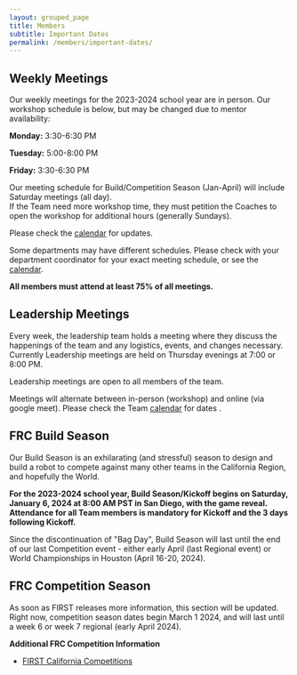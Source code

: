 ```yaml
---
layout: grouped_page
title: Members
subtitle: Important Dates
permalink: /members/important-dates/
---
```


## Weekly Meetings

Our weekly meetings for the 2023-2024 school year are in person. Our workshop schedule is below, but may be changed due to mentor availability: 

**Monday:** 3:30-6:30 PM

**Tuesday:** 5:00-8:00 PM

**Friday:** 3:30-6:30 PM

Our meeting schedule for Build/Competition Season (Jan-April) will include Saturday meetings (all day).  
If the Team need more workshop time, they must petition the Coaches to open the workshop for additional hours (generally Sundays). 

Please check the [calendar](http://team3128.org/members/calendar) for updates. 

Some departments may have different schedules. Please check with your department coordinator for your exact meeting schedule, or see the [calendar](http://team3128.org/members/calendar).

**All members must attend at least 75% of all meetings.** 


## Leadership Meetings

Every week, the leadership team holds a meeting where they discuss the happenings of the team and any logistics, events, and changes necessary. Currently Leadership meetings are held on Thursday evenings at 7:00 or 8:00 PM.

Leadership meetings are open to all members of the team. 

Meetings will alternate between in-person (workshop) and online (via google meet). Please check the Team [calendar](http://team3128.org/members/calendar) for dates .

<!--
**Leadership Tentative Self-Nominations Open:** May 4th, 2021

**Leadership Self-Nominations Close:** May 20th, 2021

**Election Day:** TBD, 2021
-->

## FRC Build Season

Our Build Season is an exhilarating (and stressful) season to design and build a robot to compete against many other teams in the California Region, and hopefully the World.

**For the 2023-2024 school year, Build Season/Kickoff begins on Saturday, January 6, 2024 at 8:00 AM PST in San Diego, with the game reveal. Attendance for all Team members is mandatory for Kickoff and the 3 days following Kickoff.**

Since the discontinuation of "Bag Day", Build Season will last until the end of our last Competition event - either early April (last Regional event) or World Championships in Houston (April 16-20, 2024).


## FRC Competition Season

As soon as FIRST releases more information, this section will be updated. Right now, competition season dates begin March 1 2024, and will last until a week 6 or week 7 regional (early April 2024).

**Additional FRC Competition Information**
+ [FIRST California Competitions](http://cafirst.org/programs/first-robotics-competition/)
